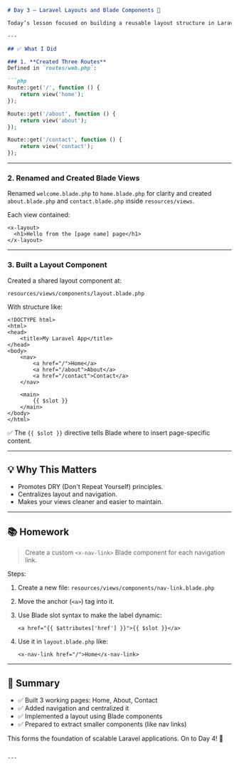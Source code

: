 ````markdown
# Day 3 – Laravel Layouts and Blade Components 🧩

Today’s lesson focused on building a reusable layout structure in Laravel using **Blade components**. The goal was to create a simple and maintainable three-page layout: Home, About, and Contact.

---

## ✅ What I Did

### 1. **Created Three Routes**
Defined in `routes/web.php`:

```php
Route::get('/', function () {
    return view('home');
});

Route::get('/about', function () {
    return view('about');
});

Route::get('/contact', function () {
    return view('contact');
});
````

---

### 2. **Renamed and Created Blade Views**

Renamed `welcome.blade.php` to `home.blade.php` for clarity and created `about.blade.php` and `contact.blade.php` inside `resources/views`.

Each view contained:

```blade
<x-layout>
  <h1>Hello from the [page name] page</h1>
</x-layout>
```

---

### 3. **Built a Layout Component**

Created a shared layout component at:

```
resources/views/components/layout.blade.php
```

With structure like:

```blade
<!DOCTYPE html>
<html>
<head>
    <title>My Laravel App</title>
</head>
<body>
    <nav>
        <a href="/">Home</a>
        <a href="/about">About</a>
        <a href="/contact">Contact</a>
    </nav>

    <main>
        {{ $slot }}
    </main>
</body>
</html>
```

✅ The `{{ $slot }}` directive tells Blade where to insert page-specific content.

---

## 💡 Why This Matters

* Promotes DRY (Don't Repeat Yourself) principles.
* Centralizes layout and navigation.
* Makes your views cleaner and easier to maintain.

---

## 📚 Homework

> Create a custom `<x-nav-link>` Blade component for each navigation link.

Steps:

1. Create a new file:
   `resources/views/components/nav-link.blade.php`
2. Move the anchor (`<a>`) tag into it.
3. Use Blade slot syntax to make the label dynamic:

   ```blade
   <a href="{{ $attributes['href'] }}">{{ $slot }}</a>
   ```
4. Use it in `layout.blade.php` like:

   ```blade
   <x-nav-link href="/">Home</x-nav-link>
   ```

---

## 🏁 Summary

* ✅ Built 3 working pages: Home, About, Contact
* ✅ Added navigation and centralized it
* ✅ Implemented a layout using Blade components
* ✅ Prepared to extract smaller components (like nav links)

This forms the foundation of scalable Laravel applications. On to Day 4! 🚀

```

---
